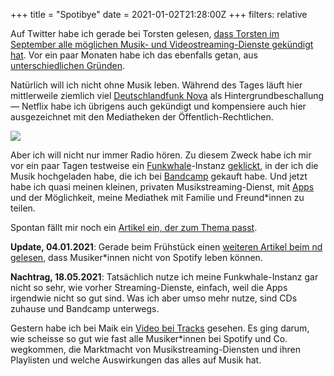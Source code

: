 +++
title = "Spotibye"
date = 2021-01-02T21:28:00Z
+++
filters: relative

Auf Twitter habe ich gerade bei Torsten gelesen, [dass Torsten im September alle möglichen Musik- und Videostreaming-Dienste gekündigt hat](https://twitter.com/Pixelaffe/status/1345409586401079302). Vor ein paar Monaten habe ich das ebenfalls getan, aus [unterschiedlichen Gründen](https://zeitschlag.blog/2020/10/22/spotibye.html).

<!-- more -->

Natürlich will ich nicht ohne Musik leben. Während des Tages läuft hier mittlerweile ziemlich viel [Deutschlandfunk Nova](https://www.deutschlandfunknova.de/) als Hintergrundbeschallung — Netflix habe ich übrigens auch gekündigt und kompensiere auch hier ausgezeichnet mit den Mediatheken der Öffentlich-Rechtlichen.

![](/2021/spotibye/spotibye.png)

Aber ich will nicht nur immer Radio hören. Zu diesem Zweck habe ich mir vor ein paar Tagen testweise ein [Funkwhale](https://funkwhale.audio/)-Instanz [geklickt](https://weingaertner-it.de/index.php/produkt-kategorie/funkwhale-hosting/), in der ich die Musik hochgeladen habe, die ich bei [Bandcamp](https://bandcamp.com/) gekauft habe. Und jetzt habe ich quasi meinen kleinen, privaten Musikstreaming-Dienst, mit [Apps](https://funkwhale.audio/de/apps) und der Möglichkeit, meine Mediathek mit Familie und Freund\*innen zu teilen.

Spontan fällt mir noch ein [Artikel ein, der zum Thema passt](https://www.neues-deutschland.de/artikel/1146129.bob-dylan-verwertung-bis-zum-letzten-ton.html).

**Update, 04.01.2021**: Gerade beim Frühstück einen [weiteren Artikel beim nd gelesen](https://www.neues-deutschland.de/artikel/1146500.spotify-von-spotify-kann-kein-musiker-leben.html), dass Musiker\*innen nicht von Spotify leben können.

**Nachtrag, 18.05.2021**: Tatsächlich nutze ich meine Funkwhale-Instanz gar nicht so sehr, wie vorher Streaming-Dienste, einfach, weil die Apps irgendwie nicht so gut sind. Was ich aber umso mehr nutze, sind CDs zuhause und Bandcamp unterwegs.

Gestern habe ich bei Maik ein [Video bei Tracks](https://www.langweiledich.net/arte-tracks-ueber-die-streaming-bezahlung-von-musikerinnen/) gesehen. Es ging darum, wie scheisse so gut wie fast alle Musiker\*innen bei Spotify und Co. wegkommen, die Marktmacht von Musikstreaming-Diensten und ihren Playlisten und welche Auswirkungen das alles auf Musik hat.
